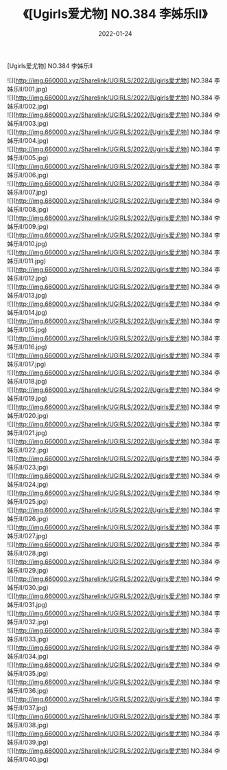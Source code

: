 ﻿---
layout: post
title:  《[Ugirls爱尤物] NO.384 李姊乐II》
date:   2022-01-24
img: http://img.660000.xyz/Sharelink/UGIRLS/2022/[Ugirls爱尤物] NO.384 李姊乐II/000.jpg
categories: [美女, 清纯, 唯美]
---

[Ugirls爱尤物] NO.384 李姊乐II

 ![](http://img.660000.xyz/Sharelink/UGIRLS/2022/[Ugirls爱尤物] NO.384 李姊乐II/001.jpg) <br>![](http://img.660000.xyz/Sharelink/UGIRLS/2022/[Ugirls爱尤物] NO.384 李姊乐II/002.jpg) <br>![](http://img.660000.xyz/Sharelink/UGIRLS/2022/[Ugirls爱尤物] NO.384 李姊乐II/003.jpg) <br>![](http://img.660000.xyz/Sharelink/UGIRLS/2022/[Ugirls爱尤物] NO.384 李姊乐II/004.jpg) <br>![](http://img.660000.xyz/Sharelink/UGIRLS/2022/[Ugirls爱尤物] NO.384 李姊乐II/005.jpg) <br>![](http://img.660000.xyz/Sharelink/UGIRLS/2022/[Ugirls爱尤物] NO.384 李姊乐II/006.jpg) <br>![](http://img.660000.xyz/Sharelink/UGIRLS/2022/[Ugirls爱尤物] NO.384 李姊乐II/007.jpg) <br>![](http://img.660000.xyz/Sharelink/UGIRLS/2022/[Ugirls爱尤物] NO.384 李姊乐II/008.jpg) <br>![](http://img.660000.xyz/Sharelink/UGIRLS/2022/[Ugirls爱尤物] NO.384 李姊乐II/009.jpg) <br>![](http://img.660000.xyz/Sharelink/UGIRLS/2022/[Ugirls爱尤物] NO.384 李姊乐II/010.jpg) <br>![](http://img.660000.xyz/Sharelink/UGIRLS/2022/[Ugirls爱尤物] NO.384 李姊乐II/011.jpg) <br>![](http://img.660000.xyz/Sharelink/UGIRLS/2022/[Ugirls爱尤物] NO.384 李姊乐II/012.jpg) <br>![](http://img.660000.xyz/Sharelink/UGIRLS/2022/[Ugirls爱尤物] NO.384 李姊乐II/013.jpg) <br>![](http://img.660000.xyz/Sharelink/UGIRLS/2022/[Ugirls爱尤物] NO.384 李姊乐II/014.jpg) <br>![](http://img.660000.xyz/Sharelink/UGIRLS/2022/[Ugirls爱尤物] NO.384 李姊乐II/015.jpg) <br>![](http://img.660000.xyz/Sharelink/UGIRLS/2022/[Ugirls爱尤物] NO.384 李姊乐II/016.jpg) <br>![](http://img.660000.xyz/Sharelink/UGIRLS/2022/[Ugirls爱尤物] NO.384 李姊乐II/017.jpg) <br>![](http://img.660000.xyz/Sharelink/UGIRLS/2022/[Ugirls爱尤物] NO.384 李姊乐II/018.jpg) <br>![](http://img.660000.xyz/Sharelink/UGIRLS/2022/[Ugirls爱尤物] NO.384 李姊乐II/019.jpg) <br>![](http://img.660000.xyz/Sharelink/UGIRLS/2022/[Ugirls爱尤物] NO.384 李姊乐II/020.jpg) <br>![](http://img.660000.xyz/Sharelink/UGIRLS/2022/[Ugirls爱尤物] NO.384 李姊乐II/021.jpg) <br>![](http://img.660000.xyz/Sharelink/UGIRLS/2022/[Ugirls爱尤物] NO.384 李姊乐II/022.jpg) <br>![](http://img.660000.xyz/Sharelink/UGIRLS/2022/[Ugirls爱尤物] NO.384 李姊乐II/023.jpg) <br>![](http://img.660000.xyz/Sharelink/UGIRLS/2022/[Ugirls爱尤物] NO.384 李姊乐II/024.jpg) <br>![](http://img.660000.xyz/Sharelink/UGIRLS/2022/[Ugirls爱尤物] NO.384 李姊乐II/025.jpg) <br>![](http://img.660000.xyz/Sharelink/UGIRLS/2022/[Ugirls爱尤物] NO.384 李姊乐II/026.jpg) <br>![](http://img.660000.xyz/Sharelink/UGIRLS/2022/[Ugirls爱尤物] NO.384 李姊乐II/027.jpg) <br>![](http://img.660000.xyz/Sharelink/UGIRLS/2022/[Ugirls爱尤物] NO.384 李姊乐II/028.jpg) <br>![](http://img.660000.xyz/Sharelink/UGIRLS/2022/[Ugirls爱尤物] NO.384 李姊乐II/029.jpg) <br>![](http://img.660000.xyz/Sharelink/UGIRLS/2022/[Ugirls爱尤物] NO.384 李姊乐II/030.jpg) <br>![](http://img.660000.xyz/Sharelink/UGIRLS/2022/[Ugirls爱尤物] NO.384 李姊乐II/031.jpg) <br>![](http://img.660000.xyz/Sharelink/UGIRLS/2022/[Ugirls爱尤物] NO.384 李姊乐II/032.jpg) <br>![](http://img.660000.xyz/Sharelink/UGIRLS/2022/[Ugirls爱尤物] NO.384 李姊乐II/033.jpg) <br>![](http://img.660000.xyz/Sharelink/UGIRLS/2022/[Ugirls爱尤物] NO.384 李姊乐II/034.jpg) <br>![](http://img.660000.xyz/Sharelink/UGIRLS/2022/[Ugirls爱尤物] NO.384 李姊乐II/035.jpg) <br>![](http://img.660000.xyz/Sharelink/UGIRLS/2022/[Ugirls爱尤物] NO.384 李姊乐II/036.jpg) <br>![](http://img.660000.xyz/Sharelink/UGIRLS/2022/[Ugirls爱尤物] NO.384 李姊乐II/037.jpg) <br>![](http://img.660000.xyz/Sharelink/UGIRLS/2022/[Ugirls爱尤物] NO.384 李姊乐II/038.jpg) <br>![](http://img.660000.xyz/Sharelink/UGIRLS/2022/[Ugirls爱尤物] NO.384 李姊乐II/039.jpg) <br>![](http://img.660000.xyz/Sharelink/UGIRLS/2022/[Ugirls爱尤物] NO.384 李姊乐II/040.jpg) <br>